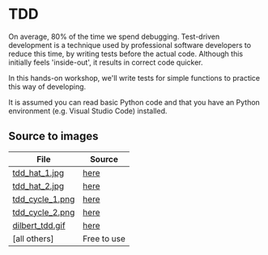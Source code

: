 # TDD

On average, 80% of the time we spend debugging.
Test-driven development is a technique used by
professional software developers to reduce this time,
by writing tests before the actual code.
Although this initially feels 'inside-out', it results
in correct code quicker.

In this hands-on workshop, we'll write tests for simple functions
to practice this way of developing.

It is assumed you can read basic Python code and that you
have an Python environment (e.g. Visual Studio Code) installed.

## Source to images

File                              |Source
----------------------------------|------------------------------------------------------------------------
[tdd_hat_1.jpg](tdd_hat_1.jpg)    |[here](https://blog.gdinwiddie.com/wp-content/uploads/2011/11/TDD-hat-225x300.jpg)
[tdd_hat_2.jpg](tdd_hat_2.jpg)    |[here](http://blog.gdinwiddie.com/wp-content/uploads/2012/12/atAgileTechDC2011-2a1.jpg)
[tdd_cycle_1.png](tdd_cycle_1.png)|[here](https://i.stack.imgur.com/bxUQp.png)
[tdd_cycle_2.png](tdd_cycle_2.png)|[here](https://d2wlcd8my7k9h4.cloudfront.net/media/images/7308af76-14a6-44a9-b842-d0abbd432968.jpg)
[dilbert_tdd.gif](dilbert_tdd.gif)|[here](https://dilbert.com)
[all others]                      |Free to use
